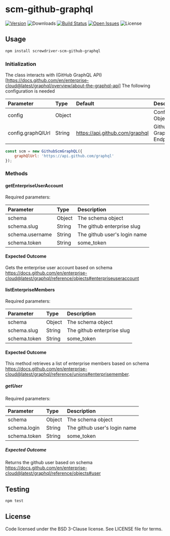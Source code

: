 # scm-github-graphql
[![Version][npm-image]][npm-url] ![Downloads][downloads-image] [![Build Status][status-image]][status-url] [![Open Issues][issues-image]][issues-url] ![License][license-image]

## Usage

```bash
npm install screwdriver-scm-github-graphql
```

### Initialization

The class interacts with (GitHub GraphQL API)[https://docs.github.com/en/enterprise-cloud@latest/graphql/overview/about-the-graphql-api]
The following configuration is needed

| Parameter        | Type  |  Default | Description |
| :-------------   | :---- | :-------------| :-------------|
| config        | Object | | Configuration Object |
| config.graphQlUrl | String | https://api.github.com/graphql | Github GraphQL API Endpoint |
```js
const scm = new GithubScmGraphQL({
    graphQlUrl: 'https://api.github.com/graphql'
});
```

### Methods

#### getEnterpriseUserAccount
Required parameters:

| Parameter        | Type  |  Description |
| :-------------   | :---- | :-------------|
| schema     | Object | The schema object |
| schema.slug     | String | The github enterprise slug |
| schema.username      | String | The github user's login name |
| schema.token | String | some_token | The github token to interact with the graphql api |

#### Expected Outcome

Gets the enterprise user account based on schema https://docs.github.com/en/enterprise-cloud@latest/graphql/reference/objects#enterpriseuseraccount

#### listEnterpriseMembers
Required parameters:

| Parameter        | Type  |  Description |
| :-------------   | :---- | :-------------|
| schema     | Object | The schema object |
| schema.slug     | String | The github enterprise slug |
| schema.token | String | some_token | The github token to interact with the graphql api |

#### Expected Outcome

This method retrieves a list of enterprise members based on schema https://docs.github.com/en/enterprise-cloud@latest/graphql/reference/unions#enterprisemember.

##### getUser
Required parameters:

| Parameter        | Type  |  Description |
| :-------------   | :---- | :-------------|
| schema     | Object | The schema object |
| schema.login     | String | The github user's login name |
| schema.token | String | some_token | The github token to interact with the graphql api |

##### Expected Outcome
Returns the github user based on schema https://docs.github.com/en/enterprise-cloud@latest/graphql/reference/objects#user

## Testing

```bash
npm test
```

## License

Code licensed under the BSD 3-Clause license. See LICENSE file for terms.

[npm-image]: https://img.shields.io/npm/v/screwdriver-scm-github-graphql.svg
[npm-url]: https://npmjs.org/package/screwdriver-scm-github-graphql
[downloads-image]: https://img.shields.io/npm/dt/screwdriver-scm-github-graphql.svg
[license-image]: https://img.shields.io/npm/l/screwdriver-scm-github-graphql.svg
[issues-image]: https://img.shields.io/github/issues/screwdriver-cd/screwdriver.svg
[issues-url]: https://github.com/screwdriver-cd/screwdriver/issues
[status-image]: https://cd.screwdriver.cd/pipelines/13562/badge
[status-url]: https://cd.screwdriver.cd/pipelines/13562
